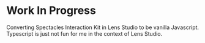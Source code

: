 # Work In Progress

Converting Spectacles Interaction Kit in Lens Studio to be vanilla Javascript. Typescript is just not fun for me in the context of Lens Studio.

